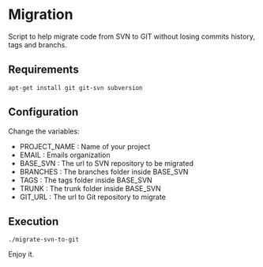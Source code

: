 # Migration

Script to help migrate code from SVN to GIT without losing commits history, tags and branchs.

## Requirements

```
apt-get install git git-svn subversion
```

## Configuration
Change the variables:
* PROJECT_NAME : Name of your project 
* EMAIL : Emails organization
* BASE_SVN : The url to SVN repository to be migrated
* BRANCHES : The branches folder inside BASE_SVN
* TAGS : The tags folder inside BASE_SVN
* TRUNK : The trunk folder inside BASE_SVN
* GIT_URL : The url to Git repository to migrate

## Execution

```
./migrate-svn-to-git
```

Enjoy it.
